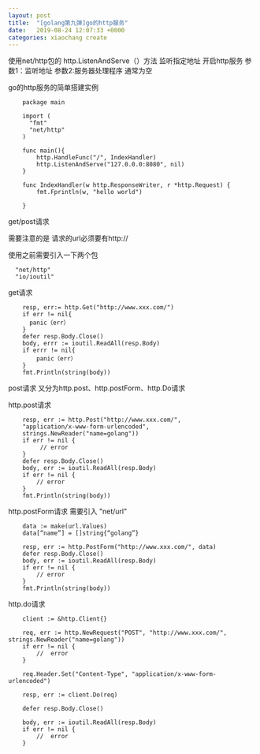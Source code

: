 ```yaml
---
layout: post
title:  "[golang第九弹]go的http服务"
date:   2019-08-24 12:07:33 +0000
categories: xiaochang create
---
```


使用net/http包的 http.ListenAndServe（）方法 监听指定地址 开启http服务
参数1：监听地址
参数2:服务器处理程序 通常为空

go的http服务的简单搭建实例

        package main 
        
        import (
          "fmt"
          "net/http"
        )
        
        func main(){
            http.HandleFunc("/", IndexHandler)
            http.ListenAndServe("127.0.0.0:8080", nil)
        }
        
        func IndexHandler(w http.ResponseWriter, r *http.Request) {
            fmt.Fprintln(w, "hello world")

        }
        

        
get/post请求

需要注意的是 请求的url必须要有http://

使用之前需要引入一下两个包 

      "net/http"
      "io/ioutil" 
      
get请求

        resp, err:= http.Get("http://www.xxx.com/")
        if err != nil{
          panic（err）
        }
        defer resp.Body.Close()
        body, errr := ioutil.ReadAll(resp.Body)
        if errr != nil{
            panic（err）
        }
        fmt.Println(string(body))
        
        
post请求
又分为http.post、http.postForm、http.Do请求

  http.post请求
  
        resp, err := http.Post("http://www.xxx.com/",
        "application/x-www-form-urlencoded",
        strings.NewReader("name=golang"))
        if err != nil {
             // error
        }
        defer resp.Body.Close()
        body, err := ioutil.ReadAll(resp.Body)
        if err != nil {
            // error
        }
        fmt.Println(string(body))
        
         
http.postForm请求    需要引入 "net/url"
    
        data := make(url.Values) 
        data[“name”] = []string{“golang”} 
        
        resp, err := http.PostForm("http://www.xxx.com/", data)
        defer resp.Body.Close()
        body, err := ioutil.ReadAll(resp.Body)
        if err != nil {
            // error
        }
        fmt.Println(string(body))
        
      
http.do请求  
      
        client := &http.Client{}
 
        req, err := http.NewRequest("POST", "http://www.xxx.com/", strings.NewReader("name=golang"))
        if err != nil {
            //  error
        }
        
        req.Header.Set("Content-Type", "application/x-www-form-urlencoded")

        resp, err := client.Do(req)

        defer resp.Body.Close()

        body, err := ioutil.ReadAll(resp.Body)
        if err != nil {
            //  error
        }


